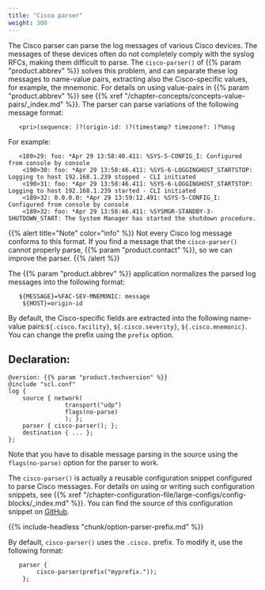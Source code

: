 ```yaml
---
title: "Cisco parser"
weight: 300
---
```

<!-- DISCLAIMER: This file is based on the syslog-ng Open Source Edition documentation https://github.com/balabit/syslog-ng-ose-guides/commit/2f4a52ee61d1ea9ad27cb4f3168b95408fddfdf2 and is used under the terms of The syslog-ng Open Source Edition Documentation License. The file has been modified by Axoflow. -->

The Cisco parser can parse the log messages of various Cisco devices. The messages of these devices often do not completely comply with the syslog RFCs, making them difficult to parse. The `cisco-parser()` of {{% param "product.abbrev" %}} solves this problem, and can separate these log messages to name-value pairs, extracting also the Cisco-specific values, for example, the mnemonic. For details on using value-pairs in {{% param "product.abbrev" %}} see {{% xref "/chapter-concepts/concepts-value-pairs/_index.md" %}}. The parser can parse variations of the following message format:

```shell
   <pri>(sequence: )?(origin-id: )?(timestamp? timezone?: )?%msg
```

For example:

```shell
   <189>29: foo: *Apr 29 13:58:40.411: %SYS-5-CONFIG_I: Configured from console by console
    <190>30: foo: *Apr 29 13:58:46.411: %SYS-6-LOGGINGHOST_STARTSTOP: Logging to host 192.168.1.239 stopped - CLI initiated
    <190>31: foo: *Apr 29 13:58:46.411: %SYS-6-LOGGINGHOST_STARTSTOP: Logging to host 192.168.1.239 started - CLI initiated
    <189>32: 0.0.0.0: *Apr 29 13:59:12.491: %SYS-5-CONFIG_I: Configured from console by console
    <189>32: foo: *Apr 29 13:58:46.411: %SYSMGR-STANDBY-3-SHUTDOWN_START: The System Manager has started the shutdown procedure.
```

{{% alert title="Note" color="info" %}}
Not every Cisco log message conforms to this format. If you find a message that the `cisco-parser()` cannot properly parse, {{% param "product.contact" %}}, so we can improve the parser.
{{% /alert %}}

The {{% param "product.abbrev" %}} application normalizes the parsed log messages into the following format:

```shell
   ${MESSAGE}=%FAC-SEV-MNEMONIC: message
    ${HOST}=origin-id
```

By default, the Cisco-specific fields are extracted into the following name-value pairs:`${.cisco.facility}`, `${.cisco.severity}`, `${.cisco.mnemonic}`. You can change the prefix using the `prefix` option.


## Declaration:

```shell
@version: {{% param "product.techversion" %}}
@include "scl.conf"
log {
    source { network(
                transport("udp")
                flags(no-parse)
                ); };
    parser { cisco-parser(); };
    destination { ... };
};
```


Note that you have to disable message parsing in the source using the `flags(no-parse)` option for the parser to work.

The `cisco-parser()` is actually a reusable configuration snippet configured to parse Cisco messages. For details on using or writing such configuration snippets, see {{% xref "/chapter-configuration-file/large-configs/config-blocks/_index.md" %}}. You can find the source of this configuration snippet on [GitHub](https://github.com/axoflow/axosyslog/blob/master/scl/cisco/plugin.conf).


{{% include-headless "chunk/option-parser-prefix.md" %}}

By default, `cisco-parser()` uses the `.cisco.` prefix. To modify it, use the following format:

```shell
   parser {
        cisco-parser(prefix("myprefix."));
    };
```

